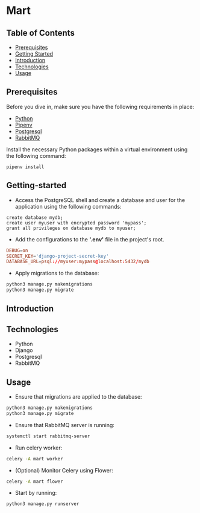 # Mart

## Table of Contents

- [Prerequisites](#Prerequisites)
- [Getting Started](#getting-started)
- [Introduction](#introduction)
- [Technologies](#technologies)
- [Usage](#usage)

## Prerequisites

Before you dive in, make sure you have the following requirements in place:

- [Python](https://www.python.org/)
- [Pipenv](https://pipenv.pypa.io/)
- [Postgresql](https://www.postgresql.org/)
- [RabbitMQ](https://rabbitmq.com/)

Install the necessary Python packages within a virtual environment using the following command:

```
pipenv install
```

## Getting-started

- Access the PostgreSQL shell and create a database and user for the application using the following commands:

```psql
create database mydb;
create user myuser with encrypted password 'mypass';
grant all privileges on database mydb to myuser;
```

- Add the configurations to the **'.env'** file in the project's root.<br>

```conf
DEBUG=on
SECRET_KEY='django-project-secret-key'
DATABASE_URL=psql://myuser:mypass@localhost:5432/mydb
```

- Apply migrations to the database:

```bash
python3 manage.py makemigrations
python3 manage.py migrate
```

## Introduction

## Technologies

- Python
- Django
- Postgresql
- RabbitMQ

## Usage

- Ensure that migrations are applied to the database:

```bash
python3 manage.py makemigrations
python3 manage.py migrate
```

- Ensure that RabbitMQ server is running:

```bash
systemctl start rabbitmq-server
```

- Run celery worker:

```bash
celery -A mart worker
```

- (Optional) Monitor Celery using Flower:

```bash
celery -A mart flower
```

- Start by running:

```bash
python3 manage.py runserver
```
